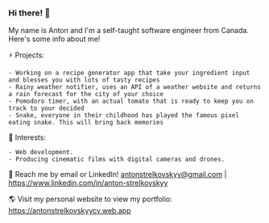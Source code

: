 ### Hi there! 👋

My name is Anton and I'm a self-taught software engineer from Canada. Here's some info about me!

⚡ Projects:

    - Working on a recipe generator app that take your ingredient input and blesses you with lots of tasty recipes
    - Rainy weather notifier, uses an API of a weather website and returns a rain forecast for the city of your choice
    - Pomodoro timer, with an actual tomato that is ready to keep you on track to your decided 
    - Snake, everyone in their childhood has played the famous pixel eating snake. This will bring back memories
    
🌱 Interests:

    - Web development.
    - Producing cinematic films with digital cameras and drones.

💬 Reach me by email or LinkedIn! antonstrelkovskyy@gmail.com | https://www.linkedin.com/in/anton-strelkovskyy

🌎 Visit my personal website to view my portfolio: https://antonstrelkovskyycv.web.app


